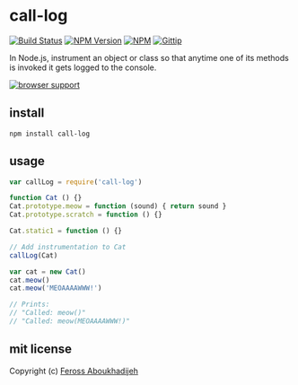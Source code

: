 # call-log
[![Build Status](http://img.shields.io/travis/feross/call-log.png)](https://travis-ci.org/feross/call-log)
[![NPM Version](http://img.shields.io/npm/v/call-log.png)](https://npmjs.org/package/call-log)
[![NPM](http://img.shields.io/npm/dm/call-log.png)](https://npmjs.org/package/call-log)
[![Gittip](http://img.shields.io/gittip/feross.png)](https://www.gittip.com/feross/)

In Node.js, instrument an object or class so that anytime one of its methods is invoked it gets logged to the console.

[![browser support](https://ci.testling.com/feross/call-log.png)](https://ci.testling.com/feross/call-log)

## install

```
npm install call-log
```

## usage

```js
var callLog = require('call-log')

function Cat () {}
Cat.prototype.meow = function (sound) { return sound }
Cat.prototype.scratch = function () {}

Cat.static1 = function () {}

// Add instrumentation to Cat
callLog(Cat)

var cat = new Cat()
cat.meow()
cat.meow('MEOAAAAWWW!')

// Prints:
// "Called: meow()"
// "Called: meow(MEOAAAAWWW!)"

```

## mit license

Copyright (c) [Feross Aboukhadijeh](http://feross.org)
